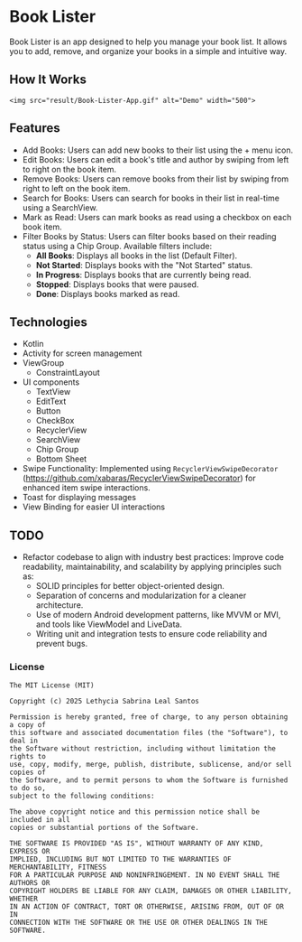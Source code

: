 # Book Lister

Book Lister is an app designed to help you manage your book list. It allows you to add, remove, and
organize your books in a simple and intuitive way.

## How It Works

    <img src="result/Book-Lister-App.gif" alt="Demo" width="500">

## Features

* Add Books: Users can add new books to their list using the + menu icon.
* Edit Books: Users can edit a book's title and author by swiping from left to right on the book
  item.
* Remove Books: Users can remove books from their list by swiping from right to left on the book
  item.
* Search for Books: Users can search for books in their list in real-time using a SearchView.
* Mark as Read: Users can mark books as read using a checkbox on each book item.
* Filter Books by Status: Users can filter books based on their reading status using a Chip Group.
  Available filters include:
    - **All Books**: Displays all books in the list (Default Filter).
    - **Not Started**: Displays books with the "Not Started" status.
    - **In Progress**: Displays books that are currently being read.
    - **Stopped**: Displays books that were paused.
    - **Done**: Displays books marked as read.

## Technologies

* Kotlin
* Activity for screen management
* ViewGroup
    - ConstraintLayout
* UI components
    - TextView
    - EditText
    - Button
    - CheckBox
    - RecyclerView
    - SearchView
    - Chip Group
    - Bottom Sheet
* Swipe Functionality: Implemented using
  `RecyclerViewSwipeDecorator` (https://github.com/xabaras/RecyclerViewSwipeDecorator) for enhanced
  item swipe
  interactions.
* Toast for displaying messages
* View Binding for easier UI interactions

## TODO

- Refactor codebase to align with industry best practices: Improve code readability,
  maintainability, and scalability by applying principles such as:
    - SOLID principles for better object-oriented design.
    - Separation of concerns and modularization for a cleaner architecture.
    - Use of modern Android development patterns, like MVVM or MVI, and tools like ViewModel and
      LiveData.
    - Writing unit and integration tests to ensure code reliability and prevent bugs.

### License

```
The MIT License (MIT)

Copyright (c) 2025 Lethycia Sabrina Leal Santos

Permission is hereby granted, free of charge, to any person obtaining a copy of
this software and associated documentation files (the "Software"), to deal in
the Software without restriction, including without limitation the rights to
use, copy, modify, merge, publish, distribute, sublicense, and/or sell copies of
the Software, and to permit persons to whom the Software is furnished to do so,
subject to the following conditions:

The above copyright notice and this permission notice shall be included in all
copies or substantial portions of the Software.

THE SOFTWARE IS PROVIDED "AS IS", WITHOUT WARRANTY OF ANY KIND, EXPRESS OR
IMPLIED, INCLUDING BUT NOT LIMITED TO THE WARRANTIES OF MERCHANTABILITY, FITNESS
FOR A PARTICULAR PURPOSE AND NONINFRINGEMENT. IN NO EVENT SHALL THE AUTHORS OR
COPYRIGHT HOLDERS BE LIABLE FOR ANY CLAIM, DAMAGES OR OTHER LIABILITY, WHETHER
IN AN ACTION OF CONTRACT, TORT OR OTHERWISE, ARISING FROM, OUT OF OR IN
CONNECTION WITH THE SOFTWARE OR THE USE OR OTHER DEALINGS IN THE SOFTWARE.
```